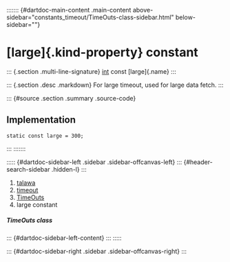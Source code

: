 ::::::: {#dartdoc-main-content .main-content above-sidebar="constants_timeout/TimeOuts-class-sidebar.html" below-sidebar=""}
<div>

# [large]{.kind-property} constant

</div>

::: {.section .multi-line-signature}
[int](https://api.flutter.dev/flutter/dart-core/int-class.html) const
[large]{.name}
:::

::: {.section .desc .markdown}
For large timeout, used for large data fetch.
:::

::: {#source .section .summary .source-code}
## Implementation

``` language-dart
static const large = 300;
```
:::
:::::::

::::: {#dartdoc-sidebar-left .sidebar .sidebar-offcanvas-left}
::: {#header-search-sidebar .hidden-l}
:::

1.  [talawa](../../index.html)
2.  [timeout](../../constants_timeout/)
3.  [TimeOuts](../../constants_timeout/TimeOuts-class.html)
4.  large constant

##### TimeOuts class

::: {#dartdoc-sidebar-left-content}
:::
:::::

::: {#dartdoc-sidebar-right .sidebar .sidebar-offcanvas-right}
:::
